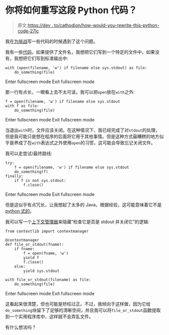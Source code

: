 # 你将如何重写这段 Python 代码？

> 原文:[https://dev . to/cathodion/how-would-you-rewrite-this-python-code-27lc](https://dev.to/cathodion/how-would-you-rewrite-this-python-code-27lc)

我在[为挑战](https://dev.to/r0f1/write-a-simple-but-impactful-script-7ba)写一些代码的时候遇到了这个问题。

我有一些[代码](https://gist.github.com/dmoney/1de8f451f58b899ce5650d37c22da2be)，如果提供了文件名，我想把它们写到一个特定的文件中，如果没有，我想把它们写到标准输出中:

```
with (open(filename, 'w') if filename else sys.stdout) as file:
    do_something(file) 
```

Enter fullscreen mode Exit fullscreen mode

那一行有点长，一眼看上去不太可读。我可以把`open`放在`with`之外:

```
f = open(filename, 'w') if filename else sys.stdout
with f as file:
    do_something(file) 
```

Enter fullscreen mode Exit fullscreen mode

当退出`with`时，文件应该关闭。在这种情况下，我已经完成了对`stdout`的处理，但是我可能只是想在程序的后面将它用于其他事情。但是这种方式最糟糕的地方似乎是养成了在`with`表达式之外使用`open`的习惯，这可能会导致忘记关闭文件。

我可以走尝试/最终路线:

```
try:
    f = open(filename, 'w') if filename else sys.stdout
    do_something(f)
finally:
    if f is not sys.stdout:
        f.close() 
```

Enter fullscreen mode Exit fullscreen mode

但是这似乎有点冗长，让我想起了太多的 Java，根据经验，这可能意味着它不是[python 式的](http://docs.python-guide.org/en/latest/writing/style/)。

我可以写一个[上下文管理器](https://docs.python.org/3/library/contextlib.html)来隐藏“检查它是否是 stdout 并关闭它”的逻辑:

```
from contextlib import contextmanager

@contextmanager
def file_or_stdout(fname):
    if fname:
        f = open(fname, 'w')
        yield f
        f.close()
    else:
        yield sys.stdout

with file_or_stdout(filename) as file:
    do_something(file) 
```

Enter fullscreen mode Exit fullscreen mode

这看起来很清楚，但也可能是矫枉过正。不过，我倾向于这样做，因为它给`do_something`块留下了足够的清晰空间，并且我可以将`file_or_stdout`函数提取到一个实用程序库中，这样就不会弄乱文件。

有什么想法吗？